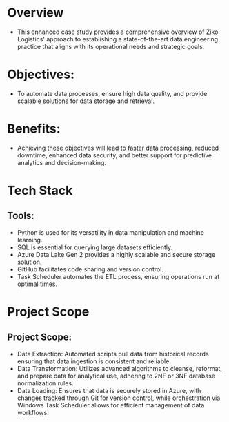 # Overview
- This enhanced case study provides a comprehensive overview of Ziko Logistics' approach to establishing a state-of-the-art data engineering practice that aligns with its operational needs and strategic goals.

# Objectives:
- To automate data processes, ensure high data quality, and provide scalable solutions for data storage and retrieval.
  
# Benefits:
- Achieving these objectives will lead to faster data processing, reduced downtime, enhanced data security, and better support for predictive analytics and decision-making.


# Tech Stack
## Tools:
- Python is used for its versatility in data manipulation and machine learning.
- SQL is essential for querying large datasets efficiently.
- Azure Data Lake Gen 2 provides a highly scalable and secure storage solution.
- GitHub facilitates code sharing and version control.
- Task Scheduler automates the ETL process, ensuring operations run at optimal times.




# Project Scope
## Project Scope:
- Data Extraction: Automated scripts pull data from historical records ensuring that data ingestion is consistent and reliable.
- Data Transformation: Utilizes advanced algorithms to cleanse, reformat, and prepare data for analytical use, adhering to 2NF or 3NF database normalization rules.
- Data Loading: Ensures that data is securely stored in Azure, with changes tracked through Git for version control, while orchestration via Windows Task Scheduler allows for efficient management of data workflows.

